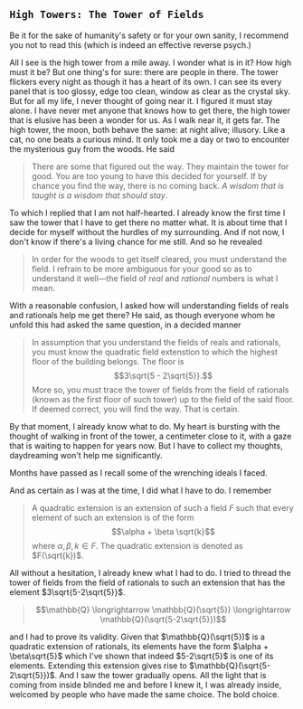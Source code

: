 `High Towers: The Tower of Fields`
---
Be it for the sake of humanity's safety or for your own sanity, I recommend you not to read this (which is indeed an effective reverse psych.)

All I see is the high tower from a mile away. I wonder what is in it? How high must it be? But one thing's for sure: there are people in there. The tower flickers every night as though it has a heart of its own. I can see its every panel that is too glossy, edge too clean, window as clear as the crystal sky. But for all my life, I never thought of going near it. I figured it must stay alone. I have never met anyone that knows how to get there, the high tower that is elusive has been a wonder for us. As I walk near it, it gets far. The high tower, the moon, both behave the same: at night alive; illusory. Like a cat, no one beats a curious mind. It only took me a day or two to encounter the mysterious guy from the woods. He said
> There are some that figured out the way. They maintain the tower for good. You are too young to have this decided for yourself. If by chance you find the way, there is no coming back. <i>A wisdom that is taught is a wisdom that should stay</i>. 

To which I replied that I am not half-hearted. I already know the first time I saw the tower that I have to get there no matter what. It is about time that I decide for myself without the hurdles of my surrounding. And if not now, I don't know if there's a living chance for me still. And so he revealed

> In order for the woods to get itself cleared, you must understand the field. I refrain to be more ambiguous for your good so as to understand it well—the field of <i>real</i> and <i>rational</i> numbers is what I mean. 

With a reasonable confusion, I asked how will understanding fields of reals and rationals help me get there? He said, as though everyone whom he unfold this had asked the same question, in a decided manner

> In assumption that you understand the fields of reals and rationals, you must know the quadratic field extenstion to which the highest floor of the building belongs. The floor is $$3\sqrt{5 - 2\sqrt{5}}.$$ More so, you must trace the tower of fields from the field of rationals (known as the first floor of such tower) up to the field of the said floor. If deemed correct, you will find the way. That is certain. 

By that moment, I already know what to do. My heart is bursting with the thought of walking in front of the tower, a centimeter close to it, with a gaze that is waiting to happen for years now. But I have to collect my thoughts, daydreaming won't help me significantly. 

Months have passed as I recall some of the wrenching ideals I faced. 

And as certain as I was at the time, I did what I have to do. I remember
> A quadratic extension is an extension of such a field $F$ such that every element of such an extension is of the form $$\alpha + \beta \sqrt{k}$$ where $\alpha,\beta,k\in F$. The quadratic extension is denoted as $F(\sqrt{k})$.

All without a hesitation, I already knew what I had to do. I tried to thread the tower of fields from the field of rationals to such an extension that has the element $3\sqrt{5-2\sqrt{5}}$.
> $$\mathbb{Q} \longrightarrow \mathbb{Q}(\sqrt{5}) \longrightarrow \mathbb{Q}(\sqrt{5-2\sqrt{5}})$$

and I had to prove its validity. Given that $\mathbb{Q}(\sqrt{5})$ is a quadratic extension of rationals, its elements have the form $\alpha + \beta\sqrt{5}$ which I've shown that indeed $5-2\sqrt{5}$ is one of its elements. Extending this extension gives rise to $\mathbb{Q}(\sqrt{5-2\sqrt{5}})$. And I saw the tower gradually opens. All the light that is coming from inside blinded me and before I knew it, I was already inside, welcomed by people who have made the same choice. The bold choice. 

